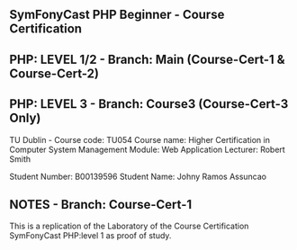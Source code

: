 ## SymFonyCast PHP Beginner - Course Certification 
## PHP: LEVEL 1/2 - Branch: Main (Course-Cert-1 & Course-Cert-2)
## PHP: LEVEL 3 - Branch: Course3 (Course-Cert-3 Only)

TU Dublin -
Course code: TU054
Course name: Higher Certification in Computer System Management
Module: Web Application
Lecturer: Robert Smith

Student Number: B00139596
Student Name: Johny Ramos Assuncao

## NOTES - Branch: Course-Cert-1
This is a replication of the Laboratory of the Course Certification SymFonyCast PHP:level 1 as proof of study. 